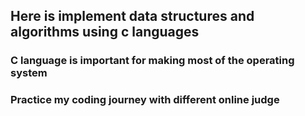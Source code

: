 ## Here is implement data structures and algorithms using c languages
### C language is important for making most of the operating system
### Practice my coding journey with different online judge